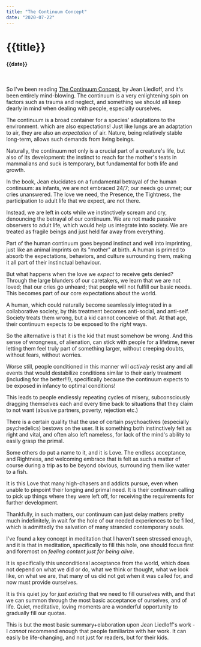 ```yaml
---
title: "The Continuum Concept"
date: "2020-07-22"
---
```

# {{title}}

#### {{date}}

<br>

So I've been reading [The Continuum Concept](http://continuum-concept.org/book.html), by Jean Liedloff, and it's been entirely mind-blowing. The continuum is a very enlightening spin on factors such as trauma and neglect, and something we should all keep dearly in mind when dealing with people, especially ourselves.

The continuum is a broad container for a species' adaptations to the environment. which are also expectations! Just like lungs are an adaptation to air, they are also an *expectation* of air. Nature, being relatively stable long-term, allows such demands from living beings.

Naturally, the continuum not only is a crucial part of a creature's life, but also of its development: the instinct to reach for the mother's teats in mammalians and suck is temporary, but fundamental for both life and growth.

In the book, Jean elucidates on a fundamental betrayal of the human continuum: as infants, we are not embraced 24/7; our needs go unmet; our cries unanswered. The love we need, the Presence, the Tightness, the participation to adult life that we expect, are not there.

Instead, we are left in cots while we instinctively scream and cry, denouncing the betrayal of our continuum. We are not made passive observers to adult life, which would help us integrate into society. We are treated as fragile beings and just held far away from everything.

Part of the human continuum goes beyond instinct and well into imprinting, just like an animal imprints on its "mother" at birth. A human is primed to absorb the expectations, behaviors, and culture surrounding them, making it all part of their instinctual behaviour.

But what happens when the love we *expect* to receive gets denied? Through the large blunders of our caretakers, we learn that we are not loved; that our cries go unheard; that people will not fulfill our basic needs. This becomes part of our core expectations about the world.

A human, which could naturally become seamlessly integrated in a collaborative society, by this treatment becomes anti-social, and anti-self. Society treats them wrong, but a kid cannot conceive of that. At that age, their continuum expects to be exposed to the *right* ways.

So the alternative is that it is the kid that must somehow be wrong. And this sense of wrongness, of alienation, can stick with people for a lifetime, never letting them feel truly part of something larger, without creeping doubts, without fears, without worries.

Worse still, people conditioned in this manner will *actively* resist any and all events that would destabilize conditions similar to their early treatment (including for the better!!!), specifically because the continuum expects to be exposed in infancy to optimal conditions!

This leads to people endlessly repeating cycles of misery, subconsciously dragging themselves each and every time back to situations that they claim to not want (abusive partners, poverty, rejection etc.)

There is a certain quality that the use of certain psychoactives (especially psychedelics) bestows on the user. It is something both instinctively felt as right and vital, and often also left nameless, for lack of the mind's ability to easily grasp the primal.

Some others do put a name to it, and it is Love. The endless acceptance, and Rightness, and welcoming embrace that is felt as such a matter of course during a trip as to be beyond obvious, surrounding them like water to a fish.

It is this Love that many high-chasers and addicts pursue, even when unable to pinpoint their longing and primal need. It is their continuum calling to pick up things where they were left off, for receiving the requirements for further development.

Thankfully, in such matters, our continuum can just delay matters pretty much indefinitely, in wait for the hole of our needed experiences to be filled, which is admittedly the salvation of many stranded contemporary souls.

I've found a key concept in meditation that I haven't seen stressed enough, and it is that in meditation, specifically to fill this hole, one should focus first and foremost on *feeling content just for being alive*.

It is specifically this unconditional acceptance from the world, which does not depend on what we did or do, what we think or thought, what we look like, on what we are, that many of us did not get when it was called for, and now must provide ourselves.

It is this quiet joy for *just existing* that we need to fill ourselves with, and that we can summon through the most basic acceptance of ourselves, and of life. Quiet, meditative, loving moments are a wonderful opportunity to gradually fill our quotas.

This is but the most basic summary+elaboration upon Jean Liedloff's work - I *cannot* recommend enough that people familiarize with her work. It can easily be life-changing, and not just for readers, but for their kids.

